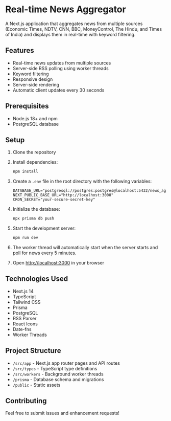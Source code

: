 # Real-time News Aggregator

A Next.js application that aggregates news from multiple sources (Economic Times, NDTV, CNN, BBC, MoneyControl, The Hindu, and Times of India) and displays them in real-time with keyword filtering.

## Features

- Real-time news updates from multiple sources
- Server-side RSS polling using worker threads
- Keyword filtering
- Responsive design
- Server-side rendering
- Automatic client updates every 30 seconds

## Prerequisites

- Node.js 18+ and npm
- PostgreSQL database

## Setup

1. Clone the repository
2. Install dependencies:
   ```bash
   npm install
   ```

3. Create a `.env` file in the root directory with the following variables:
   ```
   DATABASE_URL="postgresql://postgres:postgres@localhost:5432/news_aggregator"
   NEXT_PUBLIC_BASE_URL="http://localhost:3000"
   CRON_SECRET="your-secure-secret-key"
   ```

4. Initialize the database:
   ```bash
   npx prisma db push
   ```

5. Start the development server:
   ```bash
   npm run dev
   ```

6. The worker thread will automatically start when the server starts and poll for news every 5 minutes.

7. Open [http://localhost:3000](http://localhost:3000) in your browser

## Technologies Used

- Next.js 14
- TypeScript
- Tailwind CSS
- Prisma
- PostgreSQL
- RSS Parser
- React Icons
- Date-fns
- Worker Threads

## Project Structure

- `/src/app` - Next.js app router pages and API routes
- `/src/types` - TypeScript type definitions
- `/src/workers` - Background worker threads
- `/prisma` - Database schema and migrations
- `/public` - Static assets

## Contributing

Feel free to submit issues and enhancement requests!
